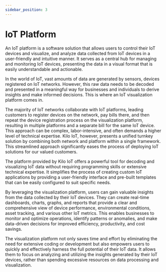 ```yaml
---
sidebar_position: 3
---
```


# IoT Platform

An IoT platform is a software solution that allows users to control their IoT devices and visualize, and analyze data collected from IoT devices in a user-friendly and intuitive manner. It serves as a central hub for managing and monitoring IoT devices, presenting the data in a visual format that is easily understandable and actionable.

In the world of IoT, vast amounts of data are generated by sensors, devices registered on IoT networks. However, this raw data needs to be decoded and presented in a meaningful way for businesses and individuals to derive insights and make informed decisions. This is where an IoT visualization platform comes in.

The majority of IoT networks collaborate with IoT platforms, leading customers to register devices on the network, pay bills there, and then repeat the device registration process on the visualization platform, resulting in multiple platforms and a separate bill for the same IoT device. This approach can be complex, labor-intensive, and often demands a higher level of technical expertise. Kilo IoT, however, presents a unified turnkey solution by combining both network and platform within a single framework. This streamlined approach significantly eases the process of deploying IoT solutions for our valued customers.

The platform provided by Kilo IoT offers a powerful tool for decoding and visualizing IoT data without requiring programming skills or extensive technical expertise. It simplifies the process of creating custom IoT applications by providing a user-friendly interface and pre-built templates that can be easily configured to suit specific needs.

By leveraging the visualization platform, users can gain valuable insights from the data collected by their IoT devices. They can create real-time dashboards, charts, graphs, and reports that provide a clear and comprehensive view of device performance, environmental conditions, asset tracking, and various other IoT metrics. This enables businesses to monitor and optimize operations, identify patterns or anomalies, and make data-driven decisions for improved efficiency, productivity, and cost savings.

The visualization platform not only saves time and effort by eliminating the need for extensive coding or development but also empowers users to quickly and effectively harness the full potential of their IoT data. It allows them to focus on analyzing and utilizing the insights generated by their IoT devices, rather than spending excessive resources on data processing and visualization.
